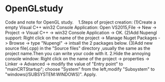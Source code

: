 # OpenGLstudy
Code and note for OpenGL study.
    1.Steps of project creation:
      (1)Create a empty Visual C++ win32 Console Application:
        Open VS2015,File -> New -> Project -> Visual C++ -> win32 Console Application -> OK.
      (2)Add Nupengl support:
        Right click on the name of the project -> Manage Nuget Packages -> Browse -> type "Nupengl" -> intsall the 2 packages below.
      (3)Add new source file(.cpp) in the "Source files" directory ,usually the same as the project name.Then you can write your code with it.
    2.Hide the annoying console window:
      Right click on the name of the project -> properties -> Linker -> Advanced -> modify the value of "Entry point" to "mainCRTStartup";
      choose "System" from the left,modify "Subsystem" to "windows(/SUBSYSTEM:WINDOWS)".
      Apply.
